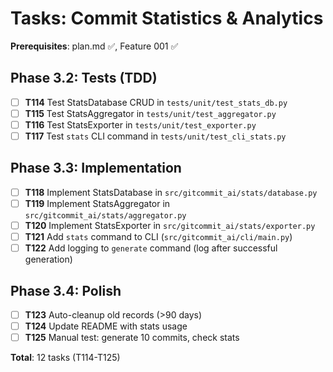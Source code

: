 # Tasks: Commit Statistics & Analytics

**Prerequisites**: plan.md ✅, Feature 001 ✅

## Phase 3.2: Tests (TDD)
- [ ] **T114** Test StatsDatabase CRUD in `tests/unit/test_stats_db.py`
- [ ] **T115** Test StatsAggregator in `tests/unit/test_aggregator.py`
- [ ] **T116** Test StatsExporter in `tests/unit/test_exporter.py`
- [ ] **T117** Test `stats` CLI command in `tests/unit/test_cli_stats.py`

## Phase 3.3: Implementation
- [ ] **T118** Implement StatsDatabase in `src/gitcommit_ai/stats/database.py`
- [ ] **T119** Implement StatsAggregator in `src/gitcommit_ai/stats/aggregator.py`
- [ ] **T120** Implement StatsExporter in `src/gitcommit_ai/stats/exporter.py`
- [ ] **T121** Add `stats` command to CLI (`src/gitcommit_ai/cli/main.py`)
- [ ] **T122** Add logging to `generate` command (log after successful generation)

## Phase 3.4: Polish
- [ ] **T123** Auto-cleanup old records (>90 days)
- [ ] **T124** Update README with stats usage
- [ ] **T125** Manual test: generate 10 commits, check stats

**Total**: 12 tasks (T114-T125)
